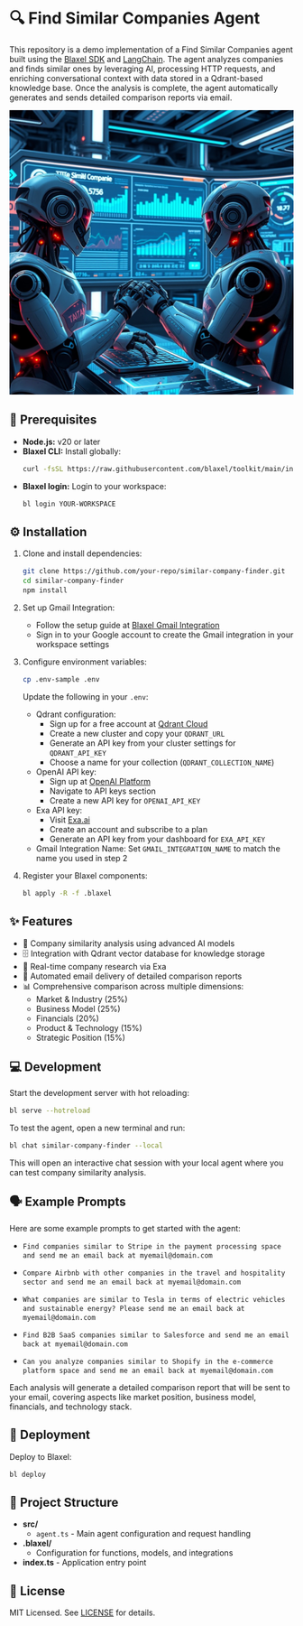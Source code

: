 # 🔍 Find Similar Companies Agent

This repository is a demo implementation of a Find Similar Companies agent built using the [Blaxel SDK](https://blaxel.ai) and [LangChain](https://langchain.com). The agent analyzes companies and finds similar ones by leveraging AI, processing HTTP requests, and enriching conversational context with data stored in a Qdrant-based knowledge base. Once the analysis is complete, the agent automatically generates and sends detailed comparison reports via email.

<p align="center">
  <img src="./assets/illustration.jpeg" width="600" alt="Find Similar Companies Agent">
</p>

## 🚀 Prerequisites

- **Node.js:** v20 or later
- **Blaxel CLI:** Install globally:
  ```bash
  curl -fsSL https://raw.githubusercontent.com/blaxel/toolkit/main/install.sh | BINDIR=$HOME/.local/bin sh
  ```
- **Blaxel login:** Login to your workspace:
  ```bash
  bl login YOUR-WORKSPACE
  ```

## ⚙️ Installation

1. Clone and install dependencies:
   ```bash
   git clone https://github.com/your-repo/similar-company-finder.git
   cd similar-company-finder
   npm install
   ```

2. Set up Gmail Integration:
   - Follow the setup guide at [Blaxel Gmail Integration](https://docs.blaxel.ai/Integrations/Gmail)
   - Sign in to your Google account to create the Gmail integration in your workspace settings

3. Configure environment variables:
   ```bash
   cp .env-sample .env
   ```
   Update the following in your `.env`:
   - Qdrant configuration:
     - Sign up for a free account at [Qdrant Cloud](https://cloud.qdrant.io/)
     - Create a new cluster and copy your `QDRANT_URL`
     - Generate an API key from your cluster settings for `QDRANT_API_KEY`
     - Choose a name for your collection (`QDRANT_COLLECTION_NAME`)
   - OpenAI API key:
     - Sign up at [OpenAI Platform](https://platform.openai.com/)
     - Navigate to API keys section
     - Create a new API key for `OPENAI_API_KEY`
   - Exa API key:
     - Visit [Exa.ai](https://exa.ai)
     - Create an account and subscribe to a plan
     - Generate an API key from your dashboard for `EXA_API_KEY`
   - Gmail Integration Name: Set `GMAIL_INTEGRATION_NAME` to match the name you used in step 2

4. Register your Blaxel components:
   ```bash
   bl apply -R -f .blaxel
   ```

## ✨ Features

- 🤖 Company similarity analysis using advanced AI models
- 🗄️ Integration with Qdrant vector database for knowledge storage
- 🔎 Real-time company research via Exa
- 📧 Automated email delivery of detailed comparison reports
- 📊 Comprehensive comparison across multiple dimensions:
  - Market & Industry (25%)
  - Business Model (25%)
  - Financials (20%)
  - Product & Technology (15%)
  - Strategic Position (15%)

## 💻 Development

Start the development server with hot reloading:

```bash
bl serve --hotreload
```

To test the agent, open a new terminal and run:

```bash
bl chat similar-company-finder --local
```

This will open an interactive chat session with your local agent where you can test company similarity analysis.

## 🗣️ Example Prompts

Here are some example prompts to get started with the agent:

- ```
  Find companies similar to Stripe in the payment processing space and send me an email back at myemail@domain.com
  ```

- ```
  Compare Airbnb with other companies in the travel and hospitality sector and send me an email back at myemail@domain.com
  ```

- ```
  What companies are similar to Tesla in terms of electric vehicles and sustainable energy? Please send me an email back at myemail@domain.com
  ```

- ```
  Find B2B SaaS companies similar to Salesforce and send me an email back at myemail@domain.com
  ```

- ```
  Can you analyze companies similar to Shopify in the e-commerce platform space and send me an email back at myemail@domain.com
  ```

Each analysis will generate a detailed comparison report that will be sent to your email, covering aspects like market position, business model, financials, and technology stack.

## 🚀 Deployment

Deploy to Blaxel:

```bash
bl deploy
```

## 📁 Project Structure

- **src/**
  - `agent.ts` - Main agent configuration and request handling
- **.blaxel/**
  - Configuration for functions, models, and integrations
- **index.ts** - Application entry point

## 📄 License

MIT Licensed. See [LICENSE](LICENSE) for details.